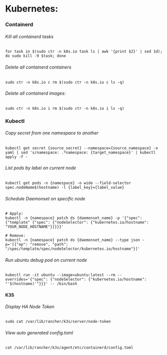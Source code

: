 # Kubernetes:

### Containerd

###### Kill all containerd tasks
```shell
for task in $(sudo ctr -n k8s.io task ls | awk '{print $2}' | sed 1d); do sudo kill -9 $task; done
```

###### Delete all containerd containers
```shell
sudo ctr -n k8s.io c rm $(sudo ctr -n k8s.io c ls -q)
```

###### Delete all containerd images: 
```shell
sudo ctr -n k8s.io i rm $(sudo ctr -n k8s.io i ls -q)
```


### Kubectl

###### Copy secret from one namespace to another
```shell
kubectl get secret {source_secret} --namespace={source_namespace} -o yaml | sed 's/namespace: .*namespace: {target_namespace}' | kubectl apply -f -
````
###### List pods by label on current node
```shell
kubectl get pods -n {namespace} -o wide --field-selector spec.nodeName$(hostname) -l {label_key}={label_value}
```

###### Schedule Daemonset on specific node
```shell
# Apply:
kubectl -n {namespace} patch ds {daemonset_name} -p '{"spec": {"template" {"spec": {"nodeSelector": {"kubernetes.io/hostname": "YOUR_NODE_HOSTNAME"}}}}}'

# Remove:
kubectl -n {namespace} patch ds {daemonset_name} --type json -p='[{"op": "remove", "path": "/spec/template/spec/nodeSelector/kubernetes.io/hostname"}]'
```
###### Run ubuntu debug pod on current node
```shell
kubectl run -it ubuntu --image=ubuntu:latest --rm --overrides='{"spec": {"nodeSelector": {"kubernetes.io/hostname": "'$(hostname)'"}}}' -- /bin/bash
```

#### K3S

###### Display HA Node Token
```shell
sudo cat /var/lib/rancher/k3s/server/node-token
```

###### View auto generated config.toml
```shell
cat /var/lib/rancher/k3s/agent/etc/containerd/config.toml
```

